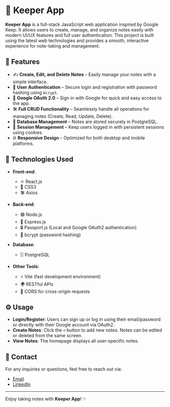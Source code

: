 # 📝 Keeper App

**Keeper App** is a full-stack JavaScript web application inspired by Google Keep. It allows users to create, manage, and organize notes easily with modern UI/UX features and full user authentication. This project is built using the latest web technologies and provides a smooth, interactive experience for note-taking and management.

## 🚀 Features

- ✍️ **Create, Edit, and Delete Notes** – Easily manage your notes with a simple interface.
- 🔐 **User Authentication** – Secure login and registration with password hashing using `bcrypt`.
- 🔑 **Google OAuth 2.0** – Sign in with Google for quick and easy access to the app.
- 🛠 **Full CRUD Functionality** – Seamlessly handle all operations for managing notes (Create, Read, Update, Delete).
- 📂 **Database Management** – Notes are stored securely in PostgreSQL.
- 🔄 **Session Management** – Keep users logged in with persistent sessions using cookies.
- 🌐 **Responsive Design** – Optimized for both desktop and mobile platforms.

## 🧰 Technologies Used

- **Front-end**:  
  - ⚛️ React.js
  - 🎨 CSS3
  - 🛠 Axios

- **Back-end**:  
  - 🟢 Node.js
  - 🚧 Express.js
  - 🔒 Passport.js (Local and Google OAuth2 authentication)
  - 🔑 bcrypt (password hashing)

- **Database**:  
  - 🗄 PostgreSQL

- **Other Tools**:  
  - ⚡️ Vite (fast development environment)
  - 🌍 RESTful APIs
  - 🔗 CORS for cross-origin requests

## ⚙️ Usage

- **Login/Register**: Users can sign up or log in using their email/password or directly with their Google account via OAuth2.
- **Create Notes**: Click the `+` button to add new notes. Notes can be edited or deleted from the same screen.
- **View Notes**: The homepage displays all user-specific notes.


## 💬 Contact

For any inquiries or questions, feel free to reach out via:
- [Email](yardene015@gmail.com)
- [LinkedIn](https://www.linkedin.com/in/yardenitzhaky)

---

Enjoy taking notes with **Keeper App**! ✨
